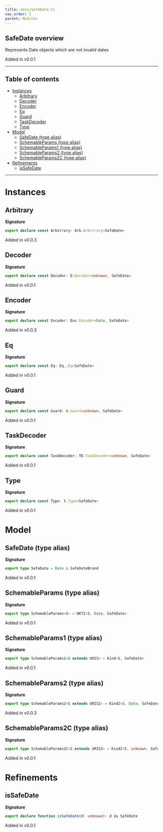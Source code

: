 ```yaml
---
title: date/SafeDate.ts
nav_order: 2
parent: Modules
---
```


## SafeDate overview

Represents Date objects which are not invalid dates

Added in v0.0.1

---

<h2 class="text-delta">Table of contents</h2>

- [Instances](#instances)
  - [Arbitrary](#arbitrary)
  - [Decoder](#decoder)
  - [Encoder](#encoder)
  - [Eq](#eq)
  - [Guard](#guard)
  - [TaskDecoder](#taskdecoder)
  - [Type](#type)
- [Model](#model)
  - [SafeDate (type alias)](#safedate-type-alias)
  - [SchemableParams (type alias)](#schemableparams-type-alias)
  - [SchemableParams1 (type alias)](#schemableparams1-type-alias)
  - [SchemableParams2 (type alias)](#schemableparams2-type-alias)
  - [SchemableParams2C (type alias)](#schemableparams2c-type-alias)
- [Refinements](#refinements)
  - [isSafeDate](#issafedate)

---

# Instances

## Arbitrary

**Signature**

```ts
export declare const Arbitrary: Arb.Arbitrary<SafeDate>
```

Added in v0.0.3

## Decoder

**Signature**

```ts
export declare const Decoder: D.Decoder<unknown, SafeDate>
```

Added in v0.0.1

## Encoder

**Signature**

```ts
export declare const Encoder: Enc.Encoder<Date, SafeDate>
```

Added in v0.0.3

## Eq

**Signature**

```ts
export declare const Eq: Eq_.Eq<SafeDate>
```

Added in v0.0.1

## Guard

**Signature**

```ts
export declare const Guard: G.Guard<unknown, SafeDate>
```

Added in v0.0.1

## TaskDecoder

**Signature**

```ts
export declare const TaskDecoder: TD.TaskDecoder<unknown, SafeDate>
```

Added in v0.0.1

## Type

**Signature**

```ts
export declare const Type: t.Type<SafeDate>
```

Added in v0.0.1

# Model

## SafeDate (type alias)

**Signature**

```ts
export type SafeDate = Date & SafeDateBrand
```

Added in v0.0.1

## SchemableParams (type alias)

**Signature**

```ts
export type SchemableParams<S> = HKT2<S, Date, SafeDate>
```

Added in v0.0.1

## SchemableParams1 (type alias)

**Signature**

```ts
export type SchemableParams1<S extends URIS> = Kind<S, SafeDate>
```

Added in v0.0.1

## SchemableParams2 (type alias)

**Signature**

```ts
export type SchemableParams2<S extends URIS2> = Kind2<S, Date, SafeDate>
```

Added in v0.0.3

## SchemableParams2C (type alias)

**Signature**

```ts
export type SchemableParams2C<S extends URIS2> = Kind2<S, unknown, SafeDate>
```

Added in v0.0.1

# Refinements

## isSafeDate

**Signature**

```ts
export declare function isSafeDate(d: unknown): d is SafeDate
```

Added in v0.0.1
